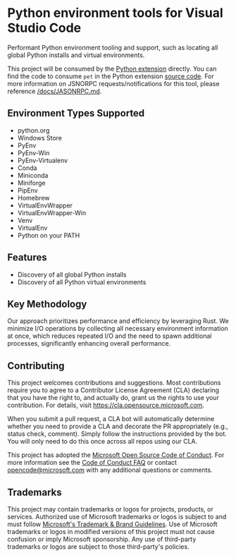 # Python environment tools for Visual Studio Code

Performant Python environment tooling and support, such as locating all global Python installs and virtual environments. 

This project will be consumed by the [Python extension](https://marketplace.visualstudio.com/items?itemName=ms-python.python) directly. You can find the code to consume `pet` in the Python extension [source code](https://github.com/microsoft/vscode-python/blob/main/src/client/pythonEnvironments/base/locators/common/nativePythonFinder.ts). For more information on JSNORPC requests/notifications for this tool, please reference [/docs/JASONRPC.md](https://github.com/microsoft/python-environment-tools/blob/main/docs/JSONRPC.md).

## Environment Types Supported 

- python.org
- Windows Store
- PyEnv
- PyEnv-Win
- PyEnv-Virtualenv
- Conda
- Miniconda
- Miniforge
- PipEnv
- Homebrew
- VirtualEnvWrapper
- VirtualEnvWrapper-Win
- Venv
- VirtualEnv
- Python on your PATH

## Features 

- Discovery of all global Python installs
- Discovery of all Python virtual environments

## Key Methodology

Our approach prioritizes performance and efficiency by leveraging Rust. We minimize I/O operations by collecting all necessary environment information at once, which reduces repeated I/O and the need to spawn additional processes, significantly enhancing overall performance.

## Contributing

This project welcomes contributions and suggestions.  Most contributions require you to agree to a
Contributor License Agreement (CLA) declaring that you have the right to, and actually do, grant us
the rights to use your contribution. For details, visit https://cla.opensource.microsoft.com.

When you submit a pull request, a CLA bot will automatically determine whether you need to provide
a CLA and decorate the PR appropriately (e.g., status check, comment). Simply follow the instructions
provided by the bot. You will only need to do this once across all repos using our CLA.

This project has adopted the [Microsoft Open Source Code of Conduct](https://opensource.microsoft.com/codeofconduct/).
For more information see the [Code of Conduct FAQ](https://opensource.microsoft.com/codeofconduct/faq/) or
contact [opencode@microsoft.com](mailto:opencode@microsoft.com) with any additional questions or comments.

## Trademarks

This project may contain trademarks or logos for projects, products, or services. Authorized use of Microsoft 
trademarks or logos is subject to and must follow 
[Microsoft's Trademark & Brand Guidelines](https://www.microsoft.com/en-us/legal/intellectualproperty/trademarks/usage/general).
Use of Microsoft trademarks or logos in modified versions of this project must not cause confusion or imply Microsoft sponsorship.
Any use of third-party trademarks or logos are subject to those third-party's policies.
